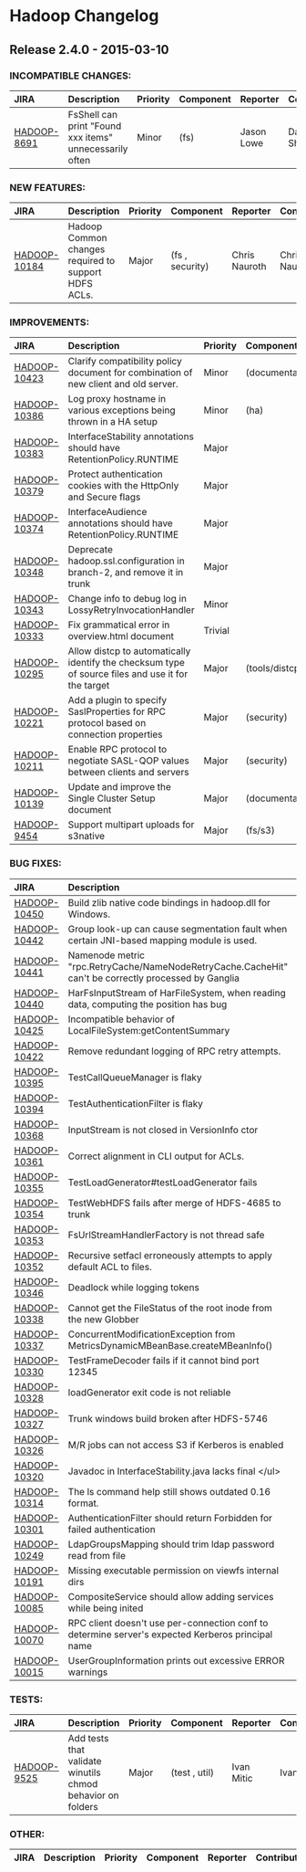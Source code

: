 # Hadoop Changelog

## Release 2.4.0 - 2015-03-10

### INCOMPATIBLE CHANGES:

| JIRA | Description | Priority | Component | Reporter | Contributor |
|:---- |:---- | :--- |:---- |:---- |:---- |
| [HADOOP-8691](https://issues.apache.org/jira/browse/HADOOP-8691) | FsShell can print "Found xxx items" unnecessarily often |  Minor | (fs) | Jason Lowe | Daryn Sharp |


### NEW FEATURES:

| JIRA | Description | Priority | Component | Reporter | Contributor |
|:---- |:---- | :--- |:---- |:---- |:---- |
| [HADOOP-10184](https://issues.apache.org/jira/browse/HADOOP-10184) | Hadoop Common changes required to support HDFS ACLs. |  Major | (fs , security) | Chris Nauroth | Chris Nauroth |


### IMPROVEMENTS:

| JIRA | Description | Priority | Component | Reporter | Contributor |
|:---- |:---- | :--- |:---- |:---- |:---- |
| [HADOOP-10423](https://issues.apache.org/jira/browse/HADOOP-10423) | Clarify compatibility policy document for combination of new client and old server. |  Minor | (documentation) | Chris Nauroth | Chris Nauroth |
| [HADOOP-10386](https://issues.apache.org/jira/browse/HADOOP-10386) | Log proxy hostname in various exceptions being thrown in a HA setup |  Minor | (ha) | Arpit Gupta | Haohui Mai |
| [HADOOP-10383](https://issues.apache.org/jira/browse/HADOOP-10383) | InterfaceStability annotations should have RetentionPolicy.RUNTIME |  Major |  | Enis Soztutar | Enis Soztutar |
| [HADOOP-10379](https://issues.apache.org/jira/browse/HADOOP-10379) | Protect authentication cookies with the HttpOnly and Secure flags |  Major |  | Haohui Mai | Haohui Mai |
| [HADOOP-10374](https://issues.apache.org/jira/browse/HADOOP-10374) | InterfaceAudience annotations should have RetentionPolicy.RUNTIME |  Major |  | Enis Soztutar | Enis Soztutar |
| [HADOOP-10348](https://issues.apache.org/jira/browse/HADOOP-10348) | Deprecate hadoop.ssl.configuration in branch-2, and remove it in trunk |  Major |  | Haohui Mai | Haohui Mai |
| [HADOOP-10343](https://issues.apache.org/jira/browse/HADOOP-10343) | Change info to debug log in LossyRetryInvocationHandler |  Minor |  | Arpit Gupta | Arpit Gupta |
| [HADOOP-10333](https://issues.apache.org/jira/browse/HADOOP-10333) | Fix grammatical error in overview.html document |  Trivial |  | Ren&#233; Nyffenegger | Ren&#233; Nyffenegger |
| [HADOOP-10295](https://issues.apache.org/jira/browse/HADOOP-10295) | Allow distcp to automatically identify the checksum type of source files and use it for the target |  Major | (tools/distcp) | Jing Zhao | Jing Zhao |
| [HADOOP-10221](https://issues.apache.org/jira/browse/HADOOP-10221) | Add a plugin to specify SaslProperties for RPC protocol based on connection properties |  Major | (security) | Benoy Antony | Benoy Antony |
| [HADOOP-10211](https://issues.apache.org/jira/browse/HADOOP-10211) | Enable RPC protocol to negotiate SASL-QOP values between clients and servers |  Major | (security) | Benoy Antony | Benoy Antony |
| [HADOOP-10139](https://issues.apache.org/jira/browse/HADOOP-10139) | Update and improve the Single Cluster Setup document |  Major | (documentation) | Akira AJISAKA | Akira AJISAKA |
| [HADOOP-9454](https://issues.apache.org/jira/browse/HADOOP-9454) | Support multipart uploads for s3native |  Major | (fs/s3) | Jordan Mendelson | Akira AJISAKA |


### BUG FIXES:

| JIRA | Description | Priority | Component | Reporter | Contributor |
|:---- |:---- | :--- |:---- |:---- |:---- |
| [HADOOP-10450](https://issues.apache.org/jira/browse/HADOOP-10450) | Build zlib native code bindings in hadoop.dll for Windows. |  Major | (io , native) | Chris Nauroth | Chris Nauroth |
| [HADOOP-10442](https://issues.apache.org/jira/browse/HADOOP-10442) | Group look-up can cause segmentation fault when certain JNI-based mapping module is used. |  Blocker |  | Kihwal Lee | Kihwal Lee |
| [HADOOP-10441](https://issues.apache.org/jira/browse/HADOOP-10441) | Namenode metric "rpc.RetryCache/NameNodeRetryCache.CacheHit" can't be correctly processed by Ganglia |  Blocker | (metrics) | Jing Zhao | Jing Zhao |
| [HADOOP-10440](https://issues.apache.org/jira/browse/HADOOP-10440) | HarFsInputStream of HarFileSystem, when reading data, computing the position has bug |  Major | (fs) | guodongdong | guodongdong |
| [HADOOP-10425](https://issues.apache.org/jira/browse/HADOOP-10425) | Incompatible behavior of LocalFileSystem:getContentSummary |  Critical | (fs) | Brandon Li | Tsz Wo Nicholas Sze |
| [HADOOP-10422](https://issues.apache.org/jira/browse/HADOOP-10422) | Remove redundant logging of RPC retry attempts. |  Minor | (ipc) | Chris Nauroth | Chris Nauroth |
| [HADOOP-10395](https://issues.apache.org/jira/browse/HADOOP-10395) | TestCallQueueManager is flaky |  Minor | (test) | Arpit Agarwal | Arpit Agarwal |
| [HADOOP-10394](https://issues.apache.org/jira/browse/HADOOP-10394) | TestAuthenticationFilter is flaky |  Major | (test) | Arpit Agarwal | Arpit Agarwal |
| [HADOOP-10368](https://issues.apache.org/jira/browse/HADOOP-10368) | InputStream is not closed in VersionInfo ctor |  Minor | (util) | Ted Yu | Tsuyoshi Ozawa |
| [HADOOP-10361](https://issues.apache.org/jira/browse/HADOOP-10361) | Correct alignment in CLI output for ACLs. |  Minor | (fs) | Chris Nauroth | Chris Nauroth |
| [HADOOP-10355](https://issues.apache.org/jira/browse/HADOOP-10355) | TestLoadGenerator#testLoadGenerator fails |  Major |  | Akira AJISAKA | Haohui Mai |
| [HADOOP-10354](https://issues.apache.org/jira/browse/HADOOP-10354) | TestWebHDFS fails after merge of HDFS-4685 to trunk |  Major | (fs) | Yongjun Zhang | Chris Nauroth |
| [HADOOP-10353](https://issues.apache.org/jira/browse/HADOOP-10353) | FsUrlStreamHandlerFactory is not thread safe |  Major | (fs) | Tudor Scurtu | Tudor Scurtu |
| [HADOOP-10352](https://issues.apache.org/jira/browse/HADOOP-10352) | Recursive setfacl erroneously attempts to apply default ACL to files. |  Major | (fs) | Chris Nauroth | Chris Nauroth |
| [HADOOP-10346](https://issues.apache.org/jira/browse/HADOOP-10346) | Deadlock while logging tokens |  Blocker | (security) | Jason Lowe | Jason Lowe |
| [HADOOP-10338](https://issues.apache.org/jira/browse/HADOOP-10338) | Cannot get the FileStatus of the root inode from the new Globber |  Major |  | Andrew Wang | Colin Patrick McCabe |
| [HADOOP-10337](https://issues.apache.org/jira/browse/HADOOP-10337) | ConcurrentModificationException from MetricsDynamicMBeanBase.createMBeanInfo() |  Major | (metrics) | Liang Xie | Liang Xie |
| [HADOOP-10330](https://issues.apache.org/jira/browse/HADOOP-10330) | TestFrameDecoder fails if it cannot bind port 12345 |  Major | (test) | Arpit Agarwal | Arpit Agarwal |
| [HADOOP-10328](https://issues.apache.org/jira/browse/HADOOP-10328) | loadGenerator exit code is not reliable |  Major | (tools) | Arpit Gupta | Haohui Mai |
| [HADOOP-10327](https://issues.apache.org/jira/browse/HADOOP-10327) | Trunk windows build broken after HDFS-5746 |  Blocker | (native) | Vinayakumar B | Vinayakumar B |
| [HADOOP-10326](https://issues.apache.org/jira/browse/HADOOP-10326) | M/R jobs can not access S3 if Kerberos is enabled |  Major | (security) | Manuel DE FERRAN | bc Wong |
| [HADOOP-10320](https://issues.apache.org/jira/browse/HADOOP-10320) | Javadoc in InterfaceStability.java lacks final &lt;/ul&gt; |  Trivial | (documentation) | Ren&#233; Nyffenegger | Ren&#233; Nyffenegger |
| [HADOOP-10314](https://issues.apache.org/jira/browse/HADOOP-10314) | The ls command help still shows outdated 0.16 format. |  Major |  | Kihwal Lee | Rushabh S Shah |
| [HADOOP-10301](https://issues.apache.org/jira/browse/HADOOP-10301) | AuthenticationFilter should return Forbidden for failed authentication |  Blocker | (security) | Daryn Sharp | Daryn Sharp |
| [HADOOP-10249](https://issues.apache.org/jira/browse/HADOOP-10249) | LdapGroupsMapping should trim ldap password read from file |  Major |  | Dilli Arumugam | Dilli Arumugam |
| [HADOOP-10191](https://issues.apache.org/jira/browse/HADOOP-10191) | Missing executable permission on viewfs internal dirs |  Blocker | (viewfs) | Gera Shegalov | Gera Shegalov |
| [HADOOP-10085](https://issues.apache.org/jira/browse/HADOOP-10085) | CompositeService should allow adding services while being inited |  Blocker |  | Karthik Kambatla | Steve Loughran |
| [HADOOP-10070](https://issues.apache.org/jira/browse/HADOOP-10070) | RPC client doesn't use per-connection conf to determine server's expected Kerberos principal name |  Major | (security) | Aaron T. Myers | Aaron T. Myers |
| [HADOOP-10015](https://issues.apache.org/jira/browse/HADOOP-10015) | UserGroupInformation prints out excessive ERROR warnings |  Minor | (security) | Haohui Mai | Nicolas Liochon |


### TESTS:

| JIRA | Description | Priority | Component | Reporter | Contributor |
|:---- |:---- | :--- |:---- |:---- |:---- |
| [HADOOP-9525](https://issues.apache.org/jira/browse/HADOOP-9525) | Add tests that validate winutils chmod behavior on folders |  Major | (test , util) | Ivan Mitic | Ivan Mitic |


### OTHER:

| JIRA | Description | Priority | Component | Reporter | Contributor |
|:---- |:---- | :--- |:---- |:---- |:---- |



